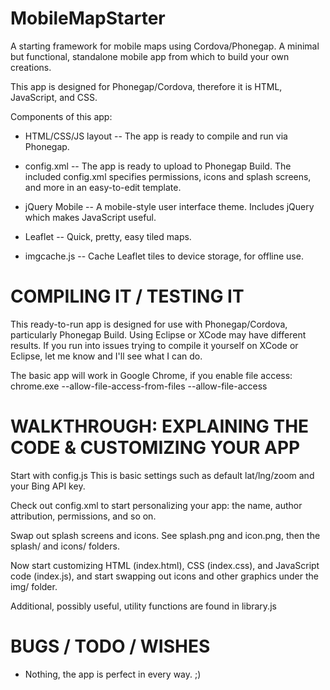 MobileMapStarter
================

A starting framework for mobile maps using Cordova/Phonegap.
A minimal but functional, standalone mobile app from which to build your own creations.

This app is designed for Phonegap/Cordova, therefore it is HTML, JavaScript, and CSS.

Components of this app:

* HTML/CSS/JS layout -- The app is ready to compile and run via Phonegap.

* config.xml -- The app is ready to upload to Phonegap Build. The included config.xml specifies permissions, icons and splash screens, and more in an easy-to-edit template.

* jQuery Mobile -- A mobile-style user interface theme. Includes jQuery which makes JavaScript useful.

* Leaflet -- Quick, pretty, easy tiled maps.

* imgcache.js -- Cache Leaflet tiles to device storage, for offline use.


COMPILING IT / TESTING IT
================

This ready-to-run app is designed for use with Phonegap/Cordova, particularly Phonegap Build. Using Eclipse or XCode may have different results. If you run into issues trying to compile it yourself on XCode or Eclipse, let me know and I'll see what I can do.

The basic app will work in Google Chrome, if you enable file access:
    chrome.exe --allow-file-access-from-files --allow-file-access


WALKTHROUGH: EXPLAINING THE CODE & CUSTOMIZING YOUR APP
================

Start with config.js This is basic settings such as default lat/lng/zoom and your Bing API key.

Check out config.xml to start personalizing your app: the name, author attribution, permissions, and so on.

Swap out splash screens and icons. See splash.png and icon.png, then the splash/ and icons/ folders.

Now start customizing HTML (index.html), CSS (index.css), and JavaScript code (index.js), and start swapping out icons and other graphics under the img/ folder.

Additional, possibly useful, utility functions are found in library.js


BUGS / TODO / WISHES
================

* Nothing, the app is perfect in every way.  ;)

